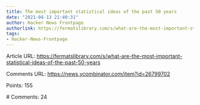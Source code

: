 ```yaml
---
title: The most important statistical ideas of the past 50 years
date: "2021-04-13 21:40:31"
author: Hacker News Frontpage
authorlink: https://fermatslibrary.com/s/what-are-the-most-important-statistical-ideas-of-the-past-50-years
tags:
- Hacker-News-Frontpage
---
```


<p>Article URL: <a href="https://fermatslibrary.com/s/what-are-the-most-important-statistical-ideas-of-the-past-50-years">https://fermatslibrary.com/s/what-are-the-most-important-statistical-ideas-of-the-past-50-years</a></p>
<p>Comments URL: <a href="https://news.ycombinator.com/item?id=26799702">https://news.ycombinator.com/item?id=26799702</a></p>
<p>Points: 155</p>
<p># Comments: 24</p>
